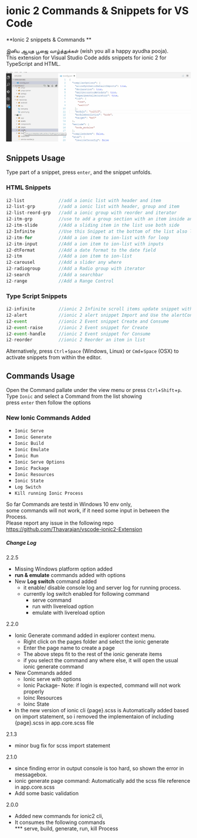 # ionic 2 Commands & Snippets for VS Code

**Ionic 2 snippets & Commands **

இனிய ஆயுத பூஜை வாழ்த்துக்கள் (wish you all a happy ayudha pooja).   
This extension for Visual Studio Code adds snippets for ionic 2 for TypeScript and HTML.

![Sample Generate command](https://raw.githubusercontent.com/Thavarajan/vscode-ionic2-Extension/master/images/ionic2_Command.gif)

## Snippets Usage
Type part of a snippet, press `enter`, and the snippet unfolds.


### HTML Snippets
```Typescript
i2-list             //add a ionic list with header and item 
i2-list-grp         //add a ionic list with header, group and item
i2-list-reord-grp   //add a ionic group with reorder and iterator
i2-itm-grp          //use to add a group section with an item inside an ion list
i2-itm-slide        //Add a sliding item in the list use both side
i2-Infinite         //Use this Snippet at the bottom of the list also look at the method create one to access it
i2-itm-for          //Add a ion item to ion-list with for loop
i2-itm-input        //Add a ion item to ion-list with inputs
i2-dtFormat         //Add a date format to the date field 
i2-itm              //Add a ion item to ion-list
i2-carousel         //Add a slider any where
i2-radiogroup       //Add a Radio group with iterator
i2-search           //Add a searchbar
i2-range            //Add a Range Control
```

### Type Script Snippets
```Typescript
i2-infinite         //ionic 2 Infinite scroll items update snippet with async operation
i2-alert            //ionic 2 alert snippet Import and Use the alertController, don't forget to insert int the constructor
i2-event            //ionic 2 Event snippet Create and Consume
i2-event-raise      //ionic 2 Event snippet for Create
i2-event-handle     //ionic 2 Event snippet for Consume
i2-reorder          //ionic 2 Reorder an item in list
```

Alternatively, press `Ctrl`+`Space` (Windows, Linux) or `Cmd`+`Space` (OSX) to activate snippets from within the editor.

## Commands Usage
Open the Command pallate under the view menu or press `Ctrl`+`Shift`+`p`.  
Type `Ionic` and select a Command from the list showing  
press `enter` then follow the options

### New Ionic Commands Added
* `Ionic Serve`
* `Ionic Generate`
* `Ionic Build`
* `Ionic Emulate`
* `Ionic Run`
* `Ionic Serve Options`
* `Ionic Package`
* `Ionic Resources`
* `Ionic State`
* `Log Switch`
* `Kill running Ionic Process`

So far Commands are testd in Windows 10 env only,  
some commands will not work, if it need some input in between the Process.   
Please report any issue in the following  repo
https://github.com/Thavarajan/vscode-ionic2-Extension 

##### Change Log
2.2.5  
* Missing Windows platform option added
* **run & emulate** commands added with options 
* New **Log switch** command added 
    * it enable/ disable console log and server log for running process. 
    * currently log switch enabled for following command  
        * serve command  
        * run with livereload option
        * emulate with livereload option
  
2.2.0
* Ionic Generate command added in explorer context menu. 
    * Right click on the pages folder and select the ionic generate 
    * Enter the page name to create a page
    * The above steps fit to the rest of the ionic generate items
    * if you select the command any where else, it will open the usual ionic generate command
* New Commands added 
    * Ionic serve with options
    * Ionic Package- Note: if login is expected, command will not work properly
    * Ioinc Resources
    * Ioinc State
* In the new version of ionic cli {page}.scss is Automatically added based on import statement, so i removed the implementaion of including {page}.scss in app.core.scss file
    
2.1.3
* minor bug fix for scss import statement

2.1.0   
* since finding error in output console is too hard, so shown the error in messagebox.  
* ionic generate page command: Automatically add the scss file reference in app.core.scss
* Add some basic validation 
   
2.0.0   
* Added new commands for ionic2 cli,
* It consumes the following commands   
*** serve, build, generate, run, kill Process
